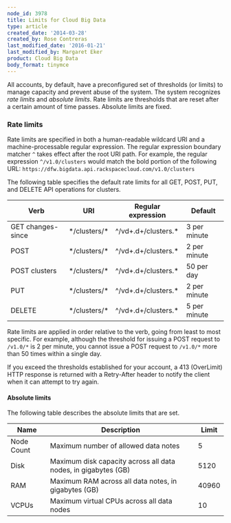 ```yaml
---
node_id: 3978
title: Limits for Cloud Big Data
type: article
created_date: '2014-03-28'
created_by: Rose Contreras
last_modified_date: '2016-01-21'
last_modified_by: Margaret Eker
product: Cloud Big Data
body_format: tinymce
---
```


All accounts, by default, have a preconfigured set of thresholds (or
limits) to manage capacity and prevent abuse of the system. The system
recognizes *rate limits* and *absolute limits*. Rate limits are
thresholds that are reset after a certain amount of time passes.
Absolute limits are fixed.

### Rate limits

Rate limits are specified in both a human-readable wildcard URI and a
machine-processable regular expression. The regular expression boundary
matcher `^` takes effect after the root URI path. For example, the
regular expression `^/v1.0/clusters` would match the bold portion of the
following URL:
`https://dfw.bigdata.api.rackspacecloud.com/v1.0/clusters`

The following table specifies the default rate limits for all GET, POST,
PUT, and DELETE API operations for clusters.

| Verb              | URI            | Regular expression    | Default      |
|-------------------|----------------|-----------------------|--------------|
| GET changes-since | \*/clusters/\* | \^/vd+.d+/clusters.\* | 3 per minute |
| POST              | \*/clusters/\* | \^/vd+.d+/clusters.\* | 2 per minute |
| POST clusters     | \*/clusters/\* | \^/vd+.d+/clusters.\* | 50 per day   |
| PUT               | \*/clusters/\* | \^/vd+.d+/clusters.\* | 2 per minute |
| DELETE            | \*/clusters/\* | \^/vd+.d+/clusters.\* | 5 per minute |

Rate limits are applied in order relative to the verb, going from least
to most specific. For example, although the threshold for issuing a POST
request to `/v1.0/*` is 2 per minute, you cannot issue a POST request to
`/v1.0/*` more than 50 times within a single day.

If you exceed the thresholds established for your account, a 413
(OverLimit) HTTP response is returned with a Retry-After header to
notify the client when it can attempt to try again.

#### Absolute limits

The following table describes the absolute limits that are set.

| Name       | Description                                                    | Limit |
|------------|----------------------------------------------------------------|-------|
| Node Count | Maximum number of allowed data notes                           | 5     |
| Disk       | Maximum disk capacity across all data nodes, in gigabytes (GB) | 5120  |
| RAM        | Maximum RAM across all data notes, in gigabytes (GB)           | 40960 |
| VCPUs      | Maximum virtual CPUs across all data nodes                     | 10    |



